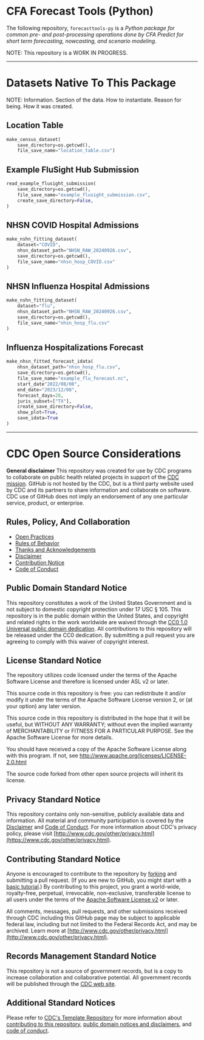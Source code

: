 # CFA Forecast Tools (Python)

The following repository, `forecasttools-py` is a _Python package for common pre- and post-processing operations done by CFA Predict for short term forecasting, nowcasting, and scenario modeling._

NOTE: This repository is a WORK IN PROGRESS.

---

# Datasets Native To This Package

NOTE: Information. Section of the data. How to instantiate. Reason for being. How it was created.


## Location Table


```python
make_census_dataset(
    save_directory=os.getcwd(),
    file_save_name="location_table.csv")
```

## Example FluSight Hub Submission

```python
read_example_flusight_submission(
    save_directory=os.getcwd(),
    file_save_name="example_flusight_submission.csv",
    create_save_directory=False,
)
```


## NHSN COVID Hospital Admissions

```python
make_nshn_fitting_dataset(
    dataset="COVID",
    nhsn_dataset_path="NHSN_RAW_20240926.csv",
    save_directory=os.getcwd(),
    file_save_name="nhsn_hosp_COVID.csv"
)
```

## NHSN Influenza Hospital Admissions


```python
make_nshn_fitting_dataset(
    dataset="flu",
    nhsn_dataset_path="NHSN_RAW_20240926.csv",
    save_directory=os.getcwd(),
    file_save_name="nhsn_hosp_flu.csv"
)
```

## Influenza Hospitalizations Forecast

```python
make_nhsn_fitted_forecast_idata(
    nhsn_dataset_path="nhsn_hosp_flu.csv",
    save_directory=os.getcwd(),
    file_save_name="example_flu_forecast.nc",
    start_date"2022/08/08",
    end_date="2023/12/08",
    forecast_days=28,
    juris_subset=["TX"],
    create_save_directory=False,
    show_plot=True,
    save_idata=True
)
```

---

# CDC Open Source Considerations

**General disclaimer** This repository was created for use by CDC programs to collaborate on public health related projects in support of the [CDC mission](https://www.cdc.gov/about/organization/mission.htm).  GitHub is not hosted by the CDC, but is a third party website used by CDC and its partners to share information and collaborate on software. CDC use of GitHub does not imply an endorsement of any one particular service, product, or enterprise.


## Rules, Policy, And Collaboration

* [Open Practices](./rules-and-policies/open_practices.md)
* [Rules of Behavior](./rules-and-policies/rules_of_behavior.md)
* [Thanks and Acknowledgements](./rules-and-policies/thanks.md)
* [Disclaimer](DISCLAIMER.md)
* [Contribution Notice](CONTRIBUTING.md)
* [Code of Conduct](./rules-and-policies/code-of-conduct.md)


## Public Domain Standard Notice
This repository constitutes a work of the United States Government and is not
subject to domestic copyright protection under 17 USC § 105. This repository is in
the public domain within the United States, and copyright and related rights in
the work worldwide are waived through the [CC0 1.0 Universal public domain dedication](https://creativecommons.org/publicdomain/zero/1.0/).
All contributions to this repository will be released under the CC0 dedication. By
submitting a pull request you are agreeing to comply with this waiver of
copyright interest.

## License Standard Notice
The repository utilizes code licensed under the terms of the Apache Software
License and therefore is licensed under ASL v2 or later.

This source code in this repository is free: you can redistribute it and/or modify it under
the terms of the Apache Software License version 2, or (at your option) any
later version.

This source code in this repository is distributed in the hope that it will be useful, but WITHOUT ANY
WARRANTY; without even the implied warranty of MERCHANTABILITY or FITNESS FOR A
PARTICULAR PURPOSE. See the Apache Software License for more details.

You should have received a copy of the Apache Software License along with this
program. If not, see http://www.apache.org/licenses/LICENSE-2.0.html

The source code forked from other open source projects will inherit its license.

## Privacy Standard Notice
This repository contains only non-sensitive, publicly available data and
information. All material and community participation is covered by the
[Disclaimer](DISCLAIMER.md)
and [Code of Conduct](code-of-conduct.md).
For more information about CDC's privacy policy, please visit [http://www.cdc.gov/other/privacy.html](https://www.cdc.gov/other/privacy.html).

## Contributing Standard Notice
Anyone is encouraged to contribute to the repository by [forking](https://help.github.com/articles/fork-a-repo)
and submitting a pull request. (If you are new to GitHub, you might start with a
[basic tutorial](https://help.github.com/articles/set-up-git).) By contributing
to this project, you grant a world-wide, royalty-free, perpetual, irrevocable,
non-exclusive, transferable license to all users under the terms of the
[Apache Software License v2](http://www.apache.org/licenses/LICENSE-2.0.html) or
later.

All comments, messages, pull requests, and other submissions received through
CDC including this GitHub page may be subject to applicable federal law, including but not limited to the Federal Records Act, and may be archived. Learn more at [http://www.cdc.gov/other/privacy.html](http://www.cdc.gov/other/privacy.html).

## Records Management Standard Notice
This repository is not a source of government records, but is a copy to increase
collaboration and collaborative potential. All government records will be
published through the [CDC web site](http://www.cdc.gov).

## Additional Standard Notices
Please refer to [CDC's Template Repository](https://github.com/CDCgov/template) for more information about [contributing to this repository](https://github.com/CDCgov/template/blob/main/CONTRIBUTING.md), [public domain notices and disclaimers](https://github.com/CDCgov/template/blob/main/DISCLAIMER.md), and [code of conduct](https://github.com/CDCgov/template/blob/main/code-of-conduct.md).

